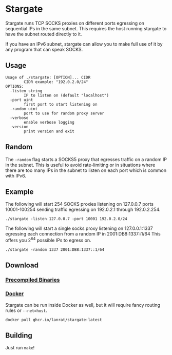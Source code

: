 # Stargate

Stargate runs TCP SOCKS proxies on different ports egressing on sequential IPs in the same subnet.
This requires the host running stargate to have the subnet routed directly to it.

If you have an IPv6 subnet, stargate can allow you to make full use of it by any program that can speak SOCKS.

## Usage

```console
Usage of ./stargate: [OPTION]... CIDR
        CIDR example: "192.0.2.0/24"
OPTIONS:
  -listen string
        IP to listen on (default "localhost")
  -port uint
        first port to start listening on
  -random uint
        port to use for random proxy server
  -verbose
        enable verbose logging
  -version
        print version and exit
```

## Random

The `-random` flag starts a SOCKS5 proxy that egresses traffic on a random IP in the subnet.
This is useful to avoid rate-limiting or in situations where there are too many IPs in the subnet to listen on each port which is common with IPv6.

## Example

The following will start 254 SOCKS proxies listening on 127.0.0.7 ports 10001-100254 sending traffic egressing on 192.0.2.1 through 192.0.2.254.

```console
./stargate -listen 127.0.0.7 -port 10001 192.0.2.0/24
```

The following will start a single socks proxy listening on 127.0.0.1:1337 egressing each connection from a random IP in 2001:DB8:1337::1/64 This offers you 2<sup>64</sup> possible IPs to egress on.

```console
./stargate -random 1337 2001:DB8:1337::1/64

```

## Download

### [Precompiled Binaries](https://github.com/lanrat/stargate/releases)


### [Docker](https://github.com/lanrat/stargate/pkgs/container/stargate)

Stargate can be run inside Docker as well, but it will require fancy routing rules or `--net=host`.

```shell
docker pull ghcr.io/lanrat/stargate:latest
```

## Building

Just run `make`!
